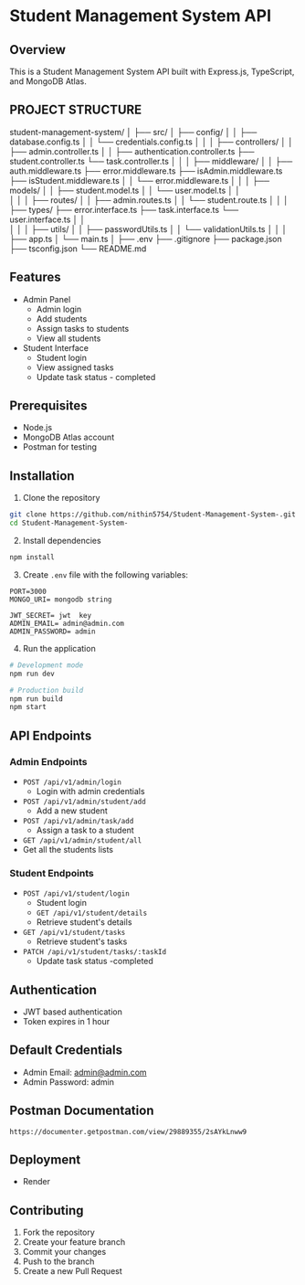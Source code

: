 # Student Management System API

## Overview
This is a  Student Management System API built with Express.js, TypeScript, and MongoDB Atlas. 

## PROJECT STRUCTURE

student-management-system/
│
├── src/
│   ├── config/
│   │   ├── database.config.ts
│   │   └── credentials.config.ts
│   │
│   ├── controllers/
│   │   ├── admin.controller.ts
│   │   ├── authentication.controller.ts
        ├── student.controller.ts
        └── task.controller.ts
│   │
│   ├── middleware/
│   │   ├── auth.middleware.ts
        ├── error.middleware.ts
        ├── isAdmin.middleware.ts
        ├── isStudent.middleware.ts
│   │   └── error.middleware.ts
│   │
│   ├── models/
│   │   ├── student.model.ts
│   │   └──  user.model.ts
│   │   
│   │
│   ├── routes/
│   │   ├── admin.routes.ts
│   │   └── student.route.ts
│   │
│   ├── types/
        ├── error.interface.ts
        ├── task.interface.ts
        └── user.interface.ts
│   │  
│   │
│   ├── utils/
│   │   ├── passwordUtils.ts
│   │   └── validationUtils.ts
│   │
│   ├── app.ts
│   └── main.ts
│
├── .env
├── .gitignore
├── package.json
├── tsconfig.json
└── README.md



## Features
- Admin Panel
  - Admin login
  - Add students
  - Assign tasks to students
  - View all students
- Student Interface
  - Student login
  - View assigned tasks
  - Update task status - completed

## Prerequisites
- Node.js 
- MongoDB Atlas account
- Postman for testing

## Installation

1. Clone the repository
```bash
git clone https://github.com/nithin5754/Student-Management-System-.git
cd Student-Management-System-
```

2. Install dependencies
```bash
npm install
```

3. Create `.env` file with the following variables:
```
PORT=3000   
MONGO_URI= mongodb string 

JWT_SECRET= jwt  key
ADMIN_EMAIL= admin@admin.com
ADMIN_PASSWORD= admin
```

4. Run the application
```bash
# Development mode
npm run dev

# Production build
npm run build
npm start
```

## API Endpoints

### Admin Endpoints
- `POST /api/v1/admin/login`
  - Login with admin credentials 
- `POST /api/v1/admin/student/add`
  - Add a new student
- `POST /api/v1/admin/task/add`
  - Assign a task to a student
 - `GET /api/v1/admin/student/all`
  - Get all the  students lists

### Student Endpoints
- `POST /api/v1/student/login`
  - Student login
  - `GET /api/v1/student/details`
  - Retrieve student's details
- `GET /api/v1/student/tasks`
  - Retrieve student's tasks
- `PATCH /api/v1/student/tasks/:taskId`
  - Update task status -completed

## Authentication
- JWT based authentication
- Token expires in 1 hour

## Default Credentials
- Admin Email: admin@admin.com
- Admin Password: admin

## Postman Documentation

```
https://documenter.getpostman.com/view/29889355/2sAYkLnww9

```


## Deployment
- Render

## Contributing
1. Fork the repository
2. Create your feature branch
3. Commit your changes
4. Push to the branch
5. Create a new Pull Request


